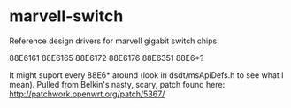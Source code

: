 marvell-switch
==============
Reference design drivers for marvell gigabit switch chips:

88E6161
88E6165
88E6172
88E6176
88E6351
88E6*?

It might suport every 88E6* around (look in dsdt/msApiDefs.h to see what I mean).
Pulled from Belkin's nasty, scary, patch found here: http://patchwork.openwrt.org/patch/5367/
